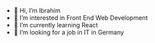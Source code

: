 - 👋 Hi, I’m Ibrahim
- 👀 I’m interested in Front End Web Development
- 🌱 I’m currently learning React
- 💞️ I’m looking for a job in IT in Germany
